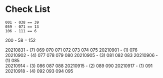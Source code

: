 # Check List
```
001 - 038 == 39
059 - 071 == 13
106 - 111 == 6
```
200 - 58 = 152


20210831 - (7)  069 070 071 072 073 074 075
20210901 - (1)  076       
20210902 - (4)  077 078 079 080
20210905 - (3)  081 082 083
20210906 - (1)  085              
20210914 - (3)  086 087 088
20210915 - (2)  089 090
20210917 - (1)  091
20210918 - (4)  092 093 094 095
  

